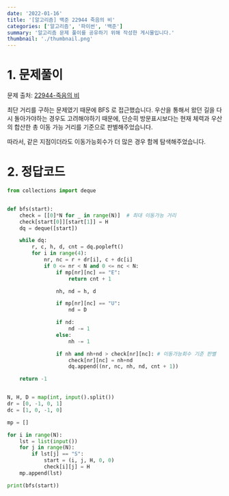 ```yaml
---
date: '2022-01-16'
title: '[알고리즘] 백준 22944 죽음의 비'
categories: ['알고리즘', '파이썬', '백준']
summary: '알고리즘 문제 풀이를 공유하기 위해 작성한 게시물입니다.'
thumbnail: './thumbnail.png'
---
```


# 1. 문제풀이

문제 출처: [22944-죽음의 비](https://www.acmicpc.net/problem/22944)

최단 거리를 구하는 문제였기 때문에 BFS 로 접근했습니다.
우산을 통해서 왔던 길을 다시 돌아가야하는 경우도 고려해야하기 때문에, 단순히 방문표시보다는 현재 체력과 우산의 합산한 총 이동 가능 거리를 기준으로 판별해주었습니다.

따라서, 같은 지점이더라도 이동가능회수가 더 많은 경우 함께 탐색해주었습니다.

# 2. 정답코드

```python
from collections import deque


def bfs(start):
    check = [[0]*N for _ in range(N)]  # 최대 이동가능 거리
    check[start[0]][start[1]] = H
    dq = deque([start])

    while dq:
        r, c, h, d, cnt = dq.popleft()
        for i in range(4):
            nr, nc = r + dr[i], c + dc[i]
            if 0 <= nr < N and 0 <= nc < N:
                if mp[nr][nc] == "E":
                    return cnt + 1

                nh, nd = h, d

                if mp[nr][nc] == "U":
                    nd = D

                if nd:
                    nd -= 1
                else:
                    nh -= 1

                if nh and nh+nd > check[nr][nc]: # 이동가능회수 기준 판별
                    check[nr][nc] = nh+nd
                    dq.append((nr, nc, nh, nd, cnt + 1))

    return -1


N, H, D = map(int, input().split())
dr = [0, -1, 0, 1]
dc = [1, 0, -1, 0]

mp = []

for i in range(N):
    lst = list(input())
    for j in range(N):
        if lst[j] == "S":
            start = (i, j, H, 0, 0)
            check[i][j] = H
    mp.append(lst)

print(bfs(start))

```
